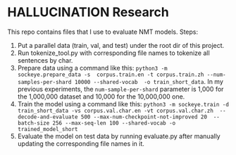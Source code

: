 # HALLUCINATION Research

This repo contains files that I use to evaluate NMT models. Steps:

1. Put a parallel data (train, val, and test) under the root dir of this project.
2. Run tokenize_tool.py with corresponding file names to tokenize all sentences by char.
3. Prepare data using a command like this: `python3 -m sockeye.prepare_data -s 
corpus.train.en -t corpus.train.zh --num-samples-per-shard 10000 --shared-vocab 
-o train_short_data`. In my previous experiments, the `num-sample-per-shard` 
parameter is 1,000 for the 1,000,000 dataset and 10,000 for the 10,000,000 one.
4. Train the model using a command like this: `python3 -m sockeye.train -d 
train_short_data -vs corpus.val.char.en -vt corpus.val.char.zh 
--decode-and-evaluate 500 --max-num-checkpoint-not-improved 20 
--batch-size 256 --max-seq-len 100 --shared-vocab -o trained_model_short`
5. Evaluate the model on test data by running evaluate.py after manually updating
the corresponding file names in it.

